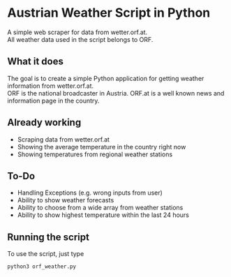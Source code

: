 # Austrian Weather Script in Python
A simple web scraper for data from wetter.orf.at.\
All weather data used in the script belongs to ORF.

## What it does
The goal is to create a simple Python application for getting weather information from wetter.orf.at.\
ORF is the national broadcaster in Austria. ORF.at is a well known news and information page in the country.

## Already working
- Scraping data from wetter.orf.at
- Showing the average temperature in the country right now
- Showing temperatures from regional weather stations

## To-Do
- Handling Exceptions (e.g. wrong inputs from user)
- Ability to show weather forecasts
- Ability to choose from a wide array from weather stations
- Ability to show highest temperature within the last 24 hours

## Running the script
To use the script, just type
```
python3 orf_weather.py
```
